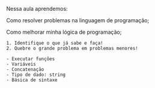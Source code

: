 Nessa aula aprendemos:

Como resolver problemas na linguagem de programação;

Como melhorar minha lógica de programação;

    1. Identifique o que já sabe e faça!
    2. Quebre o grande problema em problemas menores!

    - Executar funções
    - Variáveis
    - Concatenação
    - Tipo de dado: string
    - Básica de sintaxe
